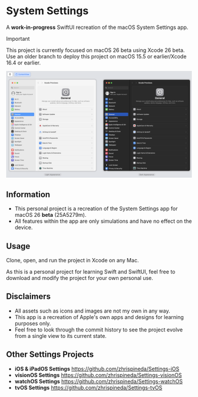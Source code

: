 #  System Settings
A **work-in-progress** SwiftUI recreation of the macOS System Settings app.

> [!IMPORTANT]  
> This project is currently focused on macOS 26 beta using Xcode 26 beta. Use an older branch to deploy this project on macOS 15.5 or earlier/Xcode 16.4 or earlier.

![An image of the recreated System Settings app in both dark and light mode. General is selected on the sidebar with its options shown on the main pane next to it.](Assets/XcodePreview.png)

## Information
- This personal project is a recreation of the System Settings app for macOS 26 **beta** (25A5279m).
- All features within the app are only simulations and have no effect on the device.

## Usage
Clone, open, and run the project in Xcode on any Mac.

As this is a personal project for learning Swift and SwiftUI, feel free to download and modify the project for your own personal use.

## Disclaimers
- All assets such as icons and images are not my own in any way.
- This app is a recreation of Apple's own apps and designs for learning purposes only.
- Feel free to look through the commit history to see the project evolve from a single view to its current state.

## Other Settings Projects
- **iOS & iPadOS Settings** https://github.com/zhrispineda/Settings-iOS
- **visionOS Settings** https://github.com/zhrispineda/Settings-visionOS
- **watchOS Settings** https://github.com/zhrispineda/Settings-watchOS
- **tvOS Settings** https://github.com/zhrispineda/Settings-tvOS
